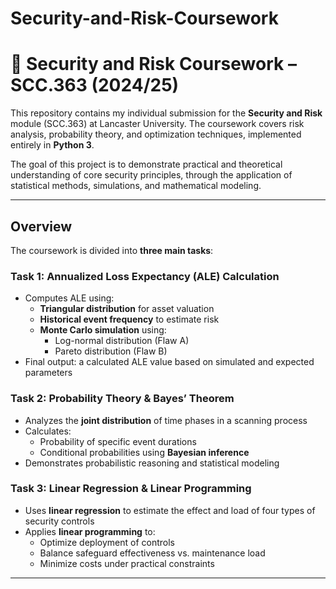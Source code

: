 # Security-and-Risk-Coursework

# 🔐 Security and Risk Coursework – SCC.363 (2024/25)

This repository contains my individual submission for the **Security and Risk** module (SCC.363) at Lancaster University. The coursework covers risk analysis, probability theory, and optimization techniques, implemented entirely in **Python 3**.

The goal of this project is to demonstrate practical and theoretical understanding of core security principles, through the application of statistical methods, simulations, and mathematical modeling.

---

##  Overview

The coursework is divided into **three main tasks**:

###  Task 1: Annualized Loss Expectancy (ALE) Calculation
- Computes ALE using:
  - **Triangular distribution** for asset valuation
  - **Historical event frequency** to estimate risk
  - **Monte Carlo simulation** using:
    - Log-normal distribution (Flaw A)
    - Pareto distribution (Flaw B)
- Final output: a calculated ALE value based on simulated and expected parameters

###  Task 2: Probability Theory & Bayes’ Theorem
- Analyzes the **joint distribution** of time phases in a scanning process
- Calculates:
  - Probability of specific event durations
  - Conditional probabilities using **Bayesian inference**
- Demonstrates probabilistic reasoning and statistical modeling

###  Task 3: Linear Regression & Linear Programming
- Uses **linear regression** to estimate the effect and load of four types of security controls
- Applies **linear programming** to:
  - Optimize deployment of controls
  - Balance safeguard effectiveness vs. maintenance load
  - Minimize costs under practical constraints

---
